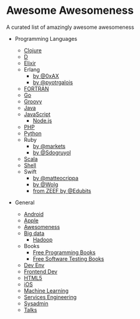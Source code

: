 # Awesome Awesomeness

A curated list of amazingly awesome awesomeness

- Programming Languages
	- [Clojure](https://github.com/razum2um/awesome-clojure)
	- [D](https://github.com/zhaopuming/awesome-d)
	- [Elixir](https://github.com/h4cc/awesome-elixir)
	- Erlang
		- [by @0xAX](https://github.com/0xAX/erlang-bookmarks)
		- [by @pyotrgalois](https://github.com/pyotrgalois/spawnedshelter)
	- [FORTRAN](https://github.com/rabbiabram/awesome-fortran)
	- [Go](https://github.com/avelino/awesome-go)
	- [Groovy](https://github.com/kdabir/awesome-groovy)
	- [Java](https://github.com/akullpp/awesome-java)
	- [JavaScript](https://github.com/sorrycc/awesome-javascript)
		- [Node.js](https://github.com/vndmtrx/awesome-nodejs)
	- [PHP](https://github.com/ziadoz/awesome-php)
	- [Python](https://github.com/vinta/awesome-python)
	- Ruby
		- [by @markets](https://github.com/markets/awesome-ruby)
		- [by @Sdogruyol](https://github.com/Sdogruyol/awesome-ruby)
	- [Scala](https://github.com/lauris/awesome-scala)
	- [Shell](https://github.com/alebcay/awesome-shell)
	- Swift
		- [by @matteocrippa](https://github.com/matteocrippa/awesome-swift)
		- [by @Wolg](https://github.com/Wolg/awesome-swift)
		- [from ZEEF by @Edubits](https://awesome-swift.zeef.com/robin.eggenkamp)

- General
	- [Android](https://github.com/JStumpp/awesome-android)
	- [Apple](https://github.com/joeljfischer/awesome-apple)
	- [Awesomeness](https://github.com/bayandin/awesome-awesomeness)
	- [Big data](https://github.com/onurakpolat/awesome-bigdata)
		- [Hadoop](https://github.com/youngwookim/awesome-hadoop)
	- Books
		- [Free Programming Books](https://github.com/vhf/free-programming-books)
		- [Free Software Testing Books](https://github.com/ligurio/free-software-testing-books)
	- [Dev Env](https://github.com/jondot/awesome-devenv)
	- [Frontend Dev](https://github.com/dypsilon/frontend-dev-bookmarks)
	- [HTML5](https://github.com/diegocard/awesome-html5)
	- [iOS](https://github.com/vsouza/awesome-ios)
	- [Machine Learning](https://github.com/josephmisiti/awesome-machine-learning)
	- [Services Engineering](https://github.com/mmcgrana/services-engineering)
	- [Sysadmin](https://github.com/kahun/awesome-sysadmin)
	- [Talks](https://github.com/JanVanRyswyck/awesome-talks)
